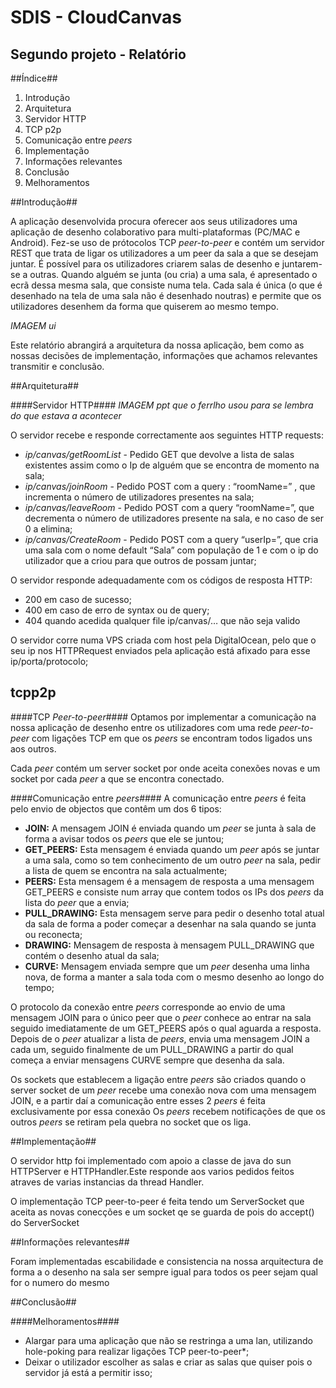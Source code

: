 # SDIS - CloudCanvas #
## Segundo projeto - Relatório ##

##Índice##

1. Introdução
2. Arquitetura
  1. Servidor HTTP
  2. TCP p2p
  3. Comunicação entre *peers*
3. Implementação
4. Informações relevantes
5. Conclusão
  1. Melhoramentos


##Introdução##

A aplicação desenvolvida procura oferecer aos seus utilizadores uma aplicação de desenho colaborativo para multi-plataformas 
(PC/MAC e Android). Fez-se uso de prótocolos TCP *peer-to-peer* e contém um servidor REST que trata de ligar os utilizadores a um
peer da sala a que se desejam juntar. É possível para os utilizadores criarem salas de desenho e juntarem-se a outras. Quando 
alguém se junta (ou cria) a uma sala, é apresentado o ecrã dessa mesma sala, que consiste numa tela. Cada sala é única 
(o que é desenhado na tela de uma sala não é desenhado noutras) e permite que os utilizadores desenhem da forma que quiserem 
ao mesmo tempo. 

*IMAGEM ui*

Este relatório abrangirá a arquitetura da nossa aplicação, bem como as nossas decisões de implementação, informações que achamos
relevantes transmitir e conclusão.


##Arquitetura##

####Servidor HTTP####
*IMAGEM ppt que o ferrlho usou para se lembra do que estava a acontecer*

O servidor recebe e responde correctamente aos seguintes HTTP requests:

- *ip/canvas/getRoomList* - Pedido GET que devolve a lista de salas existentes assim como o Ip de alguém que se encontra de momento na sala;
- *ip/canvas/joinRoom* - Pedido POST com a query : “roomName=<nome>” , que incrementa o número de utilizadores presentes na sala;
- *ip/canvas/leaveRoom* - Pedido POST com a query “roomName=<nome>”, que decrementa o número de utilizadores presente na sala, e no caso de ser 0 a elimina;
- *ip/canvas/CreateRoom*  - Pedido POST com a query “userIp=<ip>”, que cria uma sala com o nome default “Sala” com população de 1 e com o ip do utilizador que a criou para que outros de possam juntar;

O servidor responde adequadamente com os códigos de resposta HTTP: 
- 200 em caso de sucesso;
- 400 em caso de erro de syntax ou de query;
- 404 quando acedida qualquer file ip/canvas/… que não seja valido

O servidor corre numa VPS criada com host pela DigitalOcean, pelo que o seu ip nos HTTPRequest enviados pela aplicação está afixado para esse ip/porta/protocolo;
## tcpp2p
####TCP *Peer-to-peer*####
Optamos por implementar a comunicação na nossa aplicação de desenho entre os utilizadores com uma rede *peer-to-peer* com 
ligações TCP em que os *peers* se encontram todos ligados uns aos outros.

Cada *peer* contém um server socket por onde aceita conexões novas e um socket por cada *peer* a que se encontra conectado.


####Comunicação entre *peers*####
A comunicação entre *peers* é feita pelo envio de objectos que contêm um dos 6 tipos:
- **JOIN:** A mensagem JOIN é enviada quando um *peer* se junta à sala de forma a avisar todos os *peers* que ele se juntou;
- **GET_PEERS:** Esta mensagem é enviada quando um *peer* após se juntar a uma sala, como so tem conhecimento de um outro *peer* na sala, pedir a lista de quem se encontra na sala actualmente;
- **PEERS:** Esta mensagem é a mensagem de resposta a uma mensagem GET_PEERS e consiste num array que contem todos os IPs dos *peers* da lista do *peer* que a envia;
- **PULL_DRAWING:** Esta mensagem serve para pedir o desenho total atual da sala de forma a poder começar a desenhar na sala quando se junta ou reconecta;
- **DRAWING:** Mensagem de resposta à mensagem PULL_DRAWING que contém o desenho atual da sala;
- **CURVE:** Mensagem enviada sempre que um *peer* desenha uma linha nova, de forma a manter a sala toda com o mesmo desenho ao longo do tempo;

O protocolo da conexão entre *peers* corresponde ao envio de uma mensagem JOIN para o único peer que o *peer* conhece ao 
entrar na sala seguido imediatamente de um GET_PEERS após o qual aguarda a resposta. Depois de o *peer* atualizar a lista de 
*peers*, envia uma mensagem JOIN a cada um, seguido finalmente de um PULL_DRAWING a partir do qual começa a enviar mensagens 
CURVE sempre que desenha da sala.

Os sockets que establecem a ligação entre *peers* são criados quando o server socket de um *peer* recebe uma conexão nova com 
uma mensagem JOIN, e a partir daí a comunicação entre esses 2 *peers* é feita exclusivamente por essa conexão
Os *peers* recebem notificações de que os outros *peers* se retiram pela quebra no socket que os liga.


##Implementação##

O servidor http foi implementado com apoio a classe de java do sun HTTPServer e HTTPHandler.Este responde aos varios pedidos feitos atraves de varias instancias da thread Handler.

O implementação TCP peer-to-peer é feita tendo um ServerSocket que aceita as novas conecções e um socket qe se guarda de pois do accept() do ServerSocket


##Informações relevantes##

Foram implementadas escabilidade e consistencia na nossa arquitectura de forma a o desenho na sala ser sempre igual para todos os peer sejam qual for o numero do mesmo


##Conclusão##

####Melhoramentos####
- Alargar para uma aplicação que não se restringa a uma lan, utilizando hole-poking para realizar ligações TCP peer-to-peer*;
- Deixar o utilizador escolher as salas e criar as salas que quiser pois o servidor já está a permitir isso;



